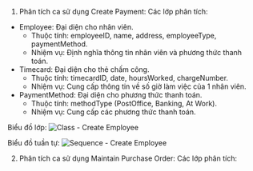 1. Phân tích ca sử dụng Create Payment:
Các lớp phân tích:
-  Employee: Đại diện cho nhân viên.
    +  Thuộc tính: employeeID, name, address, employeeType, paymentMethod.
    +  Nhiệm vụ: Định nghĩa thông tin nhân viên và phương thức thanh toán.
-  Timecard: Đại diện cho thẻ chấm công.
    +  Thuộc tính: timecardID, date, hoursWorked, chargeNumber.
    +  Nhiệm vụ: Cung cấp thông tin về số giờ làm việc của 1 nhân viên.
-  PaymentMethod: Đại diện cho phương thức thanh toán.
    +  Thuộc tính: methodType (PostOffice, Banking, At Work).
    +  Nhiệm vụ: Cung cấp các phương thức thanh toán.

Biểu đồ lớp:
![Class - Create Employee](https://www.planttext.com/api/plantuml/png/P95DJiCm48NtESKeQwBkiogqIB0eL6ebraCyQQpw9_8uYmXnCXOSYIim1jSYnGlByzb-yvxzzV6vveWXJjPKLMUG6UxjQFnC16yLo6X0gnOECMXtoi2XfIk4IWLYlgAKfOxpM2u0h5PGF_WfcBc-WVg01eCcbTORRwrcrjv9dJL6d2svkACuU36o_rjMxnVJHsrfWq4Lqr509-1nsu9sCLE5KOniPSvW41_yuiEPHBit7Yydkm73YPuc-qgX1VvDLTejN9IUzgVy7tRlES9pt-kEKiexT6VPIylR2AbvdPJBkpTDYRE0o-ZLcfnAt_OD003__mC0)

Biểu đồ tuần tự:
![Sequence - Create Employee](https://www.planttext.com/api/plantuml/png/P95DJiCm48NtESKeQwBkiogqIB0eL6ebraCyQQpw9_8uYmXnCXOSYIim1jSYnGlByzb-yvxzzV6vveWXJjPKLMUG6UxjQFnC16yLo6X0gnOECMXtoi2XfIk4IWLYlgAKfOxpM2u0h5PGF_WfcBc-WVg01eCcbTORRwrcrjv9dJL6d2svkACuU36o_rjMxnVJHsrfWq4Lqr509-1nsu9sCLE5KOniPSvW41_yuiEPHBit7Yydkm73YPuc-qgX1VvDLTejN9IUzgVy7tRlES9pt-kEKiexT6VPIylR2AbvdPJBkpTDYRE0o-ZLcfnAt_OD003__mC0)

2. Phân tích ca sử dụng Maintain Purchase Order:
Các lớp phân tích:
